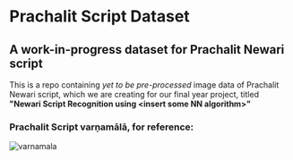 # Prachalit Script Dataset

## A work-in-progress dataset for Prachalit Newari script

This is a repo containing _yet to be pre-processed_ image data of Prachalit Newari script, which we are creating for our final year project, titled **"Newari Script Recognition using \<insert some NN algorithm\>"**

### Prachalit Script varṇamālā, for reference:

![varnamala]([https://i.pinimg.com/564x/27/1b/06/271b06400e40167586831157856ce1f8.jpg](https://scontent.fktm3-1.fna.fbcdn.net/v/t1.18169-9/16997726_1452823784749195_6114862270111724466_n.png?_nc_cat=107&ccb=1-7&_nc_sid=2d5d41&efg=eyJpIjoidCJ9&_nc_ohc=8taKPoFMv4gAX-IZd91&_nc_ht=scontent.fktm3-1.fna&oh=00_AT-1ZN-mqp5HzccKF_hd4D5nm9zETIsarx_-yxxKCDnEvA&oe=6310EA6F))
